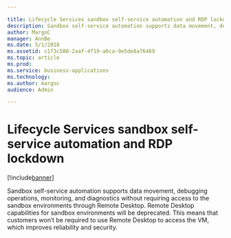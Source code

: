 ```yaml
---

title: Lifecycle Services sandbox self-service automation and RDP lockdown
description: Sandbox self-service automation supports data movement, debugging operations, monitoring, and diagnostics without requiring access to the sandbox environments through Remote Desktop.
author: MargoC
manager: AnnBe
ms.date: 5/1/2018
ms.assetid: c1f3c580-2aaf-4f19-a6ca-9e5de8a76469
ms.topic: article
ms.prod: 
ms.service: business-applications
ms.technology: 
ms.author: margoc
audience: Admin

---
```

#  Lifecycle Services sandbox self-service automation and RDP lockdown




[!include[banner](../../../includes/banner.md)]

Sandbox self-service automation supports data movement, debugging operations,
monitoring, and diagnostics without requiring access to the sandbox environments
through Remote Desktop. Remote Desktop capabilities for sandbox environments
will be deprecated. This means that customers won’t be required to use Remote
Desktop to access the VM, which improves reliability and security.


